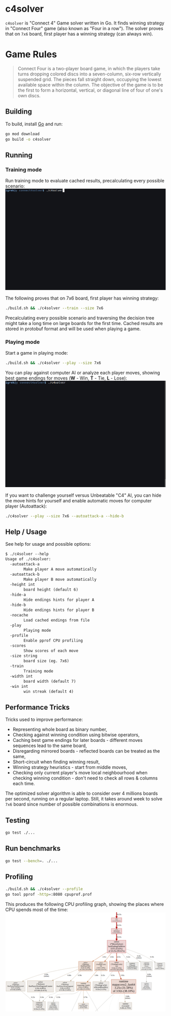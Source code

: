 # c4solver
`c4solver` is "Connect 4" Game solver written in Go. It finds winning strategy in "Connect Four" game (also known as "Four in a row"). The solver proves that on `7x6` board, first player has a winning strategy (can always win).

# Game Rules
> Connect Four is a two-player board game, in which the players take turns dropping colored discs into a seven-column, six-row vertically suspended grid. The pieces fall straight down, occupying the lowest available space within the column. The objective of the game is to be the first to form a horizontal, vertical, or diagonal line of four of one's own discs.

## Building
To build, install [Go](https://golang.org/doc/install) and run:
```bash
go mod download
go build -o c4solver
```

## Running
### Training mode
Run training mode to evaluate cached results, precalculating every possible scenario:
![](docs/train5x5.gif)

The following proves that on 7x6 board, first player has winning strategy:
```bash
./build.sh && ./c4solver --train --size 7x6
```
Precalculating every possible scenario and traversing the decision tree might take a long time on large boards for the first time. Cached results are stored in protobuf format and will be used when playing a game.

### Playing mode
Start a game in playing mode:
```bash
./build.sh && ./c4solver --play --size 7x6
```

You can play against computer AI or analyze each player moves, showing best game endings for moves (**W** - Win, **T** - Tie, **L** - Lose):
![](docs/play-6x5.gif)

If you want to challenge yourself versus Unbeatable "C4" AI, you can hide the move hints for yourself and enable automatic moves for computer player (Autoattack):
```bash
./c4solver --play --size 7x6 --autoattack-a --hide-b
```

## Help / Usage
See help for usage and possible options:
```console
$ ./c4solver --help
Usage of ./c4solver:
  -autoattack-a
    	Make player A move automatically
  -autoattack-b
    	Make player B move automatically
  -height int
    	board height (default 6)
  -hide-a
    	Hide endings hints for player A
  -hide-b
    	Hide endings hints for player B
  -nocache
    	Load cached endings from file
  -play
    	Playing mode
  -profile
    	Enable pprof CPU profiling
  -scores
    	Show scores of each move
  -size string
    	board size (eg. 7x6)
  -train
    	Training mode
  -width int
    	board width (default 7)
  -win int
    	win streak (default 4)
```

## Performance Tricks
Tricks used to improve performance:
- Representing whole board as binary number,
- Checking against winning condition using bitwise operators,
- Caching best game endings for later boards - different moves sequences lead to the same board,
- Disregarding mirrored boards - reflected boards can be treated as the same,
- Short-circuit when finding winning result,
- Winning strategy heuristics - start from middle moves,
- Checking only current player's move local neighbourhood when checking winning condition - don't need to check all rows & columns each time.

The optimized solver algorithm is able to consider over 4 millions boards per second, running on a regular laptop.
Still, it takes around week to solve `7x6` board since number of possible combinations is enormous.

## Testing
```bash
go test ./...
```

## Run benchmarks
```bash
go test --bench=. ./...
```

## Profiling
```bash
./build.sh && ./c4solver --profile
go tool pprof -http=:8080 cpuprof.prof
```
This produces the following CPU profiling graph, showing the places where CPU spends most of the time:  
![](docs/cpu-profiling-graph.png)
